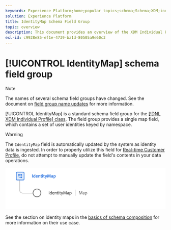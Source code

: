 ```yaml
---
keywords: Experience Platform;home;popular topics;schema;Schema;XDM;individual profile;fields;schemas;Schemas;identityMap;identity map;Identity map;Schema design;map;Map;union schema;union
solution: Experience Platform
title: IdentityMap Schema Field Group
topic: overview
description: This document provides an overview of the XDM Individual Profile class.
exl-id: c9928e85-ef1e-4739-ba1d-80505a9e60c3
---
```


# [!UICONTROL IdentityMap] schema field group

>[!NOTE]
>
>The names of several schema field groups have changed. See the document on [field group name updates](../name-updates.md) for more information.

[!UICONTROL IdentityMap] is a standard schema field group for the [[!DNL XDM Individual Profile] class](../../classes/individual-profile.md). The field group provides a single map field, which contains a set of user identities keyed by namespace.

>[!WARNING]
>
>The `IdentityMap` field is automatically updated by the system as identity data is ingested. In order to properly utilize this field for [Real-time Customer Profile](../../../profile/home.md), do not attempt to manually update the field's contents in your data operations.

<img src='../../images/field-groups/identitymap.png' width=600 /><br />

See the section on identity maps in the [basics of schema composition](../../schema/composition.md#identityMap) for more information on their use case.
